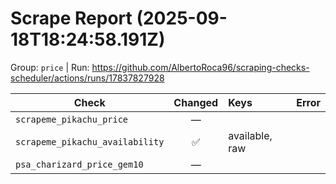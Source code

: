 # Scrape Report (2025-09-18T18:24:58.191Z)

Group: `price`  |  Run: https://github.com/AlbertoRoca96/scraping-checks-scheduler/actions/runs/17837827928

| Check | Changed | Keys | Error |
|---|:---:|:--|:--|
| `scrapeme_pikachu_price` | — |  |  |
| `scrapeme_pikachu_availability` | ✅ | available, raw |  |
| `psa_charizard_price_gem10` | — |  |  |
